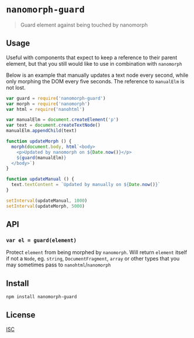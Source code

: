 # `nanomorph-guard`

> Guard element against being touched by nanomorph

## Usage

Useful with components that expect to keep a reference to their parent element,
but that you still would like to use in combination with `nanomorph`

Below is an example that manually updates a text node every second, while
only morphing the DOM every five seconds. The reference to `manualElm` is not
lost.

```js
var guard = require('nanomorph-guard')
var morph = require('nanomorph')
var html = require('nanohtml')

var manualElm = document.createElement('p')
var text = document.createTextNode()
manualElm.appendChild(text)

function updateMorph () {
  morph(document.body, html`<body>
    <p>Updated by nanomorph on ${Date.now()}</p>
    ${guard(manualElm)}
  </body>`)
}

function updateManual () {
  text.textContent = `Updated by manually on ${Date.now()}`
}

setInterval(updateManual, 1000)
setInterval(updateMorph, 5000)
```

## API

### `var el = guard(element)`

Protect `element` from being morphed by `nanomorph`. Will return `element`
itself if not a `Node`, eg. `string`, `DocumentFragment`, `array` or other types
that you may sometimes pass to `nanohtml`/`nanomorph`

## Install

```sh
npm install nanomorph-guard
```

## License

[ISC](LICENSE)
